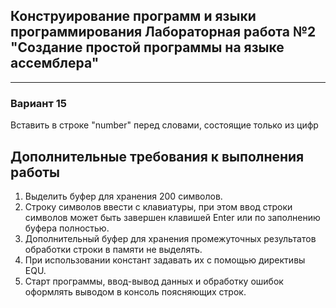 ## Конструирование программ и языки программирования Лабораторная работа №2 "Создание простой программы на языке ассемблера"

___

### Вариант 15
Вставить в строке "number" перед словами, состоящие только из цифр

## Дополнительные требования к выполнения работы 
1. Выделить буфер для хранения 200 символов.
2. Строку символов ввести с клавиатуры, при этом ввод строки символов может быть завершен клавишей Enter или по заполнению буфера полностью.
3. Дополнительный буфер для хранения промежуточных результатов обработки строки в памяти не выделять.
4. При использовании констант задавать их с помощью директивы EQU.
5. Старт программы, ввод-вывод данных и обработку ошибок оформлять выводом в консоль поясняющих строк.